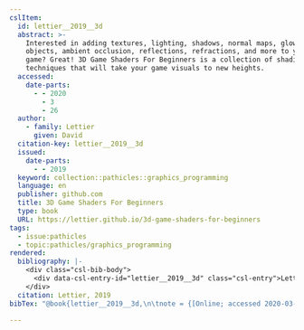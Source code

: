 ```yaml
---
cslItem:
  id: lettier__2019__3d
  abstract: >-
    Interested in adding textures, lighting, shadows, normal maps, glowing
    objects, ambient occlusion, reflections, refractions, and more to your 3D
    game? Great! 3D Game Shaders For Beginners is a collection of shading
    techniques that will take your game visuals to new heights.
  accessed:
    date-parts:
      - - 2020
        - 3
        - 26
  author:
    - family: Lettier
      given: David
  citation-key: lettier__2019__3d
  issued:
    date-parts:
      - - 2019
  keyword: collection::pathicles::graphics_programming
  language: en
  publisher: github.com
  title: 3D Game Shaders For Beginners
  type: book
  URL: https://lettier.github.io/3d-game-shaders-for-beginners
tags:
  - issue:pathicles
  - topic:pathicles/graphics_programming
rendered:
  bibliography: |-
    <div class="csl-bib-body">
      <div data-csl-entry-id="lettier__2019__3d" class="csl-entry">Lettier, D. 2019 <i>3D Game Shaders For Beginners</i>. github.com. Available at: <a href='https://lettier.github.io/3d-game-shaders-for-beginners'>https://lettier.github.io/3d-game-shaders-for-beginners</a> (Accessed: March 26, 2020).</div>
    </div>
  citation: Lettier, 2019
bibTex: "@book{lettier__2019__3d,\n\tnote = {[Online; accessed 2020-03-26]},\n\tauthor = {Lettier, David},\n\tyear = {2019},\n\tpublisher = {github.com},\n\ttitle = {3D {Game} {Shaders} {For} {Beginners}},\n}\n\n"

---
```

